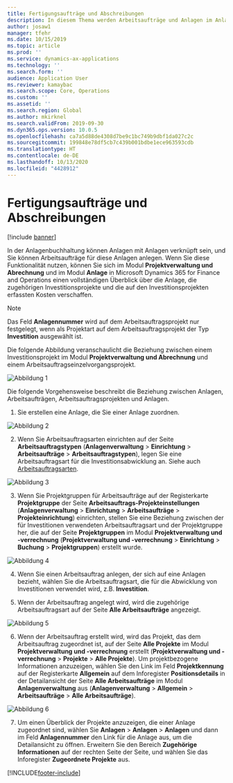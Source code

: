 ```yaml
---
title: Fertigungsaufträge und Abschreibungen
description: In diesem Thema werden Arbeitsaufträge und Anlagen im Anlagenmanagement erläutert.
author: josaw1
manager: tfehr
ms.date: 10/15/2019
ms.topic: article
ms.prod: ''
ms.service: dynamics-ax-applications
ms.technology: ''
ms.search.form: ''
audience: Application User
ms.reviewer: kamaybac
ms.search.scope: Core, Operations
ms.custom: ''
ms.assetid: ''
ms.search.region: Global
ms.author: mkirknel
ms.search.validFrom: 2019-09-30
ms.dyn365.ops.version: 10.0.5
ms.openlocfilehash: ca7a5d88de4308d7be9c1bc749b9dbf1da027c2c
ms.sourcegitcommit: 199848e78df5cb7c439b001bdbe1ece963593cdb
ms.translationtype: HT
ms.contentlocale: de-DE
ms.lasthandoff: 10/13/2020
ms.locfileid: "4428912"
---
```

# <a name="work-orders-and-fixed-assets"></a>Fertigungsaufträge und Abschreibungen

[!include [banner](../../includes/banner.md)]


In der Anlagenbuchhaltung können Anlagen mit Anlagen verknüpft sein, und Sie können Arbeitsaufträge für diese Anlagen anlegen. Wenn Sie diese Funktionalität nutzen, können Sie sich im Modul **Projektverwaltung und Abrechnung** und im Modul **Anlage** in Microsoft Dynamics 365 for Finance and Operations einen vollständigen Überblick über die Anlage, die zugehörigen Investitionsprojekte und die auf den Investitionsprojekten erfassten Kosten verschaffen.

>[!NOTE]
>Das Feld **Anlagennummer** wird auf dem Arbeitsauftragsprojekt nur festgelegt, wenn als Projektart auf dem Arbeitsauftragsprojekt der Typ **Investition** ausgewählt ist.

Die folgende Abbildung veranschaulicht die Beziehung zwischen einem Investitionsprojekt im Modul **Projektverwaltung und Abrechnung** und einem Arbeitsauftragseinzelvorgangsprojekt.

![Abbildung 1](media/24-work-orders.png)

Die folgende Vorgehensweise beschreibt die Beziehung zwischen Anlagen, Arbeitsaufträgen, Arbeitsauftragsprojekten und Anlagen.

1. Sie erstellen eine Anlage, die Sie einer Anlage zuordnen.

![Abbildung 2](media/25-work-orders.png)

2. Wenn Sie Arbeitsauftragsarten einrichten auf der Seite **Arbeitsauftragstypen** (**Anlagenverwaltung** > **Einrichtung** > **Arbeitsaufträge** > **Arbeitsauftragstypen**), legen Sie eine Arbeitsauftragsart für die Investitionsabwicklung an. Siehe auch [Arbeitsauftragsarten](../setup-for-work-orders/work-order-types.md).

![Abbildung 3](media/26-work-orders.png)

3. Wenn Sie Projektgruppen für Arbeitsaufträge auf der Registerkarte **Projektgruppe** der Seite **Arbeitsauftrags-Projekteinstellungen** (**Anlagenverwaltung** > **Einrichtung** > **Arbeitsaufträge** > **Projekteinrichtung**) einrichten, stellen Sie eine Beziehung zwischen der für Investitionen verwendeten Arbeitsauftragsart und der Projektgruppe her, die auf der Seite **Projektgruppen** im Modul **Projektverwaltung und -verrechnung** (**Projektverwaltung und -verrechnung** > **Einrichtung** > **Buchung** > **Projektgruppen**) erstellt wurde.

![Abbildung 4](media/27-work-orders.png)

4. Wenn Sie einen Arbeitsauftrag anlegen, der sich auf eine Anlagen bezieht, wählen Sie die Arbeitsauftragsart, die für die Abwicklung von Investitionen verwendet wird, z.B. **Investition**.

5. Wenn der Arbeitsauftrag angelegt wird, wird die zugehörige Arbeitsauftragsart auf der Seite **Alle Arbeitsaufträge** angezeigt.

![Abbildung 5](media/28-work-orders.png)

6. Wenn der Arbeitsauftrag erstellt wird, wird das Projekt, das dem Arbeitsauftrag zugeordnet ist, auf der Seite **Alle Projekte** im Modul **Projektverwaltung und -verrechnung** erstellt (**Projektverwaltung und -verrechnung** > **Projekte** > **Alle Projekte**). Um projektbezogene Informationen anzuzeigen, wählen Sie den Link im Feld **Projektkennung** auf der Registerkarte **Allgemein** auf dem Inforegister **Positionsdetails** in der Detailansicht der Seite **Alle Arbeitsaufträge** im Modul **Anlagenverwaltung** aus (**Anlagenverwaltung** > **Allgemein** > **Arbeitsaufträge** > **Alle Arbeitsaufträge**).

![Abbildung 6](media/29-work-orders.png)

7. Um einen Überblick der Projekte anzuzeigen, die einer Anlage zugeordnet sind, wählen Sie **Anlagen** > **Anlagen** > **Anlagen** und dann im Feld **Anlagennummer** den Link für die Anlage aus, um die Detailansicht zu öffnen. Erweitern Sie den Bereich **Zugehörige Informationen** auf der rechten Seite der Seite, und wählen Sie das Inforegister **Zugeordnete Projekte** aus.



[!INCLUDE[footer-include](../../../includes/footer-banner.md)]